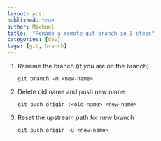 ```yaml
---
layout: post
published: true
author: Michael
title:  "Rename a remote git branch in 3 steps"
categories: [dev]
tags: [git, branch]
---
```


1. Rename the branch (if you are on the branch)

    `git branch -m <new-name>`

1. Delete old name and push new name

    `git push origin :<old-name> <new-name>`

1. Reset the upstream path for new branch

    `git push origin -u <new-name>`
